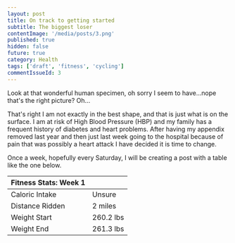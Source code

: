 ```yaml
---
layout: post
title: On track to getting started
subtitle: The biggest loser
contentImage: '/media/posts/3.png'
published: true
hidden: false
future: true
category: Health
tags: ['draft', 'fitness', 'cycling']
commentIssueId: 3
---
```

Look at that wonderful human specimen, oh sorry I seem to have...nope that's the right picture? Oh...

That's right I am not exactly in the best shape, and that is just what is on the surface. I am at risk of High Blood Pressure (HBP) and my family has a frequent history of diabetes and heart problems. After having my appendix removed last year and then just last week going to the hospital because of pain that was possibly a heart attack I have decided it is time to change.

Once a week, hopefully every Saturday, I will be creating a post with a table like the one below.

| Fitness Stats: Week 1 |     |
|-----------------|-----------|
| Caloric Intake  | Unsure    |
| Distance Ridden | 2 miles   |
| Weight Start    | 260.2 lbs |
| Weight End      | 261.3 lbs |
